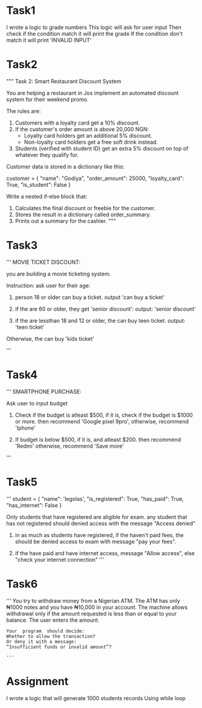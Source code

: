 # Task1

I wrote a logic to grade numbers
This logic will ask for user input 
Then check if the condition match it will print the grade 
If the condition don't match it will print 'INVALID INPUT'


# Task2
"""
Task 2: Smart Restaurant Discount System

You are helping a restaurant in Jos implement an automated discount system for their weekend promo.

The rules are:
1. Customers with a loyalty card get a 10% discount.
2. If the customer's order amount is above 20,000 NGN:
    - Loyalty card holders get an additional 5% discount.
    - Non-loyalty card holders get a free soft drink instead.
3. Students (verified with student ID) get an extra 5% discount on top of whatever they qualify for.

Customer data is stored in a dictionary like this:

customer = {
    "name": "Godiya",
    "order_amount": 25000,
    "loyalty_card": True,
    "is_student": False
}

Write a nested if-else block that:
1. Calculates the final discount or freebie for the customer.
2. Stores the result in a dictionary called order_summary.
3. Prints out a summary for the cashier.
"""
# Task3
'''
 MOVIE TICKET DISCOUNT:
   
 you are building a movie ticketing system.
   
 Instruction: ask user for their age:
 1. person 18 or older can buy a ticket.
 output 'can buy a ticket'
   
 2. if the are 60 or older, they get 'senior discount':
 output: 'senior discount'
  
 3. if the are lessthan 18 and 12 or older, the can buy teen ticket.
 output: 'teen ticket' 
  
 Otherwise, the can buy 'kids ticket'
  
'''

# Task4
'''
 SMARTPHONE PURCHASE:

 Ask user to input budget

 1. Check if the budget is atleast $500, if it is, check if the budget is $1000 or more.
 then recommend 'Google pixel 9pro', otherwise, recommend 'Iphone'

 2. If budget is below $500, if it is, and atleast $200. then recommend 'Redmi' otherwise, recommend 'Save more'

 '''

# Task5

'''
 student = {
     "name": 'legolas',
     "is_registered": True,
     "has_paid": True,
     "has_internet": False
 }

 Only students that have registered are aligible for exam.
 any student that has not registered should denied access with the message "Access denied"

 1. in as much as students have registered, if the haven't paid fees,
 the should be denied access to exam with message "pay your fees".

 2. if the have paid and have internet access, message
 "Allow access", else "check your internet connection"
 '''

# Task6

'''
 You try to withdraw money from a Nigerian ATM.
 The ATM has only ₦1000 notes and you have ₦10,000 in your account.
 The machine allows withdrawal only if the amount requested is less than or equal to your balance.
 The user enters the amount.

    Your  program  should decide:
    Whether to allow the transaction?
    Or deny it with a message:
    “Insufficient funds or invalid amount”?

    '''

# Assignment

I wrote a logic that will generate 1000 students records
Using while loop
